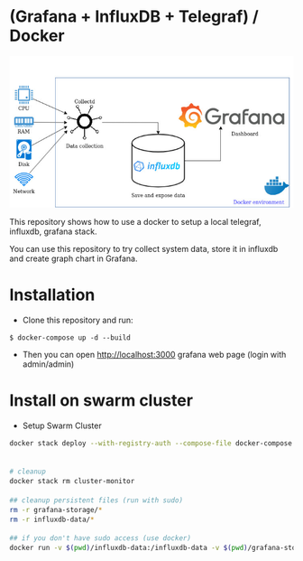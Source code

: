 # (Grafana + InfluxDB + Telegraf) / Docker

![Schema](schema.jpg "Schema")

This repository shows how to use a docker to setup a local telegraf, influxdb,
grafana stack.

You can use this repository to try collect system data, store it in influxdb
and create graph chart in Grafana.


# Installation

* Clone this repository and run:

```
$ docker-compose up -d --build
```

* Then you can open <http://localhost:3000>  grafana web page (login with admin/admin)


# Install on swarm cluster

- Setup Swarm Cluster

```bash
docker stack deploy --with-registry-auth --compose-file docker-compose.yml cluster-monitor


# cleanup
docker stack rm cluster-monitor

## cleanup persistent files (run with sudo)
rm -r grafana-storage/*
rm -r influxdb-data/*

## if you don't have sudo access (use docker)
docker run -v $(pwd)/influxdb-data:/influxdb-data -v $(pwd)/grafana-storage:/grafana-storage ubuntu:16.04 /bin/bash -c "rm -rf /influxdb-data/* /grafana-storage/*"

```
